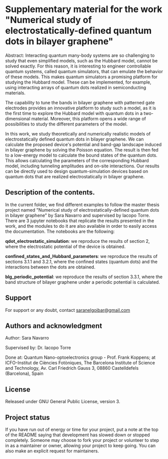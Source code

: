 # Supplementary material for the work "Numerical study of electrostatically-defined quantum dots in bilayer graphene"

Abstract:
Interacting quantum many-body systems are so challenging to study that even simplified models, such as the Hubbard model, cannot be solved exactly.
For this reason, it is interesting to engineer controllable quantum systems, called quantum simulators, that can emulate the behavior of these models.
This makes quantum simulators a promising platform for studying the Hubbard model. These can be implemented, for example, using interacting arrays of quantum dots realized in semiconducting materials.

The capability to tune the bands in bilayer graphene with patterned gate electrodes provides an innovative platform to study such a model, as it is the first time to explore the Hubbard model with quantum dots in a two-dimensional material.
Moreover, this platform opens a wide range of possibilities to study the different parameters of the model.

In this work, we study theoretically and numerically realistic models of electrostatically defined quantum dots in bilayer graphene. 
We can calculate the proposed device's potential and band-gap landscape induced in bilayer graphene by solving the Poisson equation.
The result is then fed to a low-energy model to calculate the bound states of the quantum dots.
This allows calculating the parameters of the corresponding Hubbard model, including tunneling amplitudes and on-site interactions.
Our results can be directly used to design quantum-simulation devices based on quantum dots that are realized electrostatically in bilayer graphene.


## Description of the contents.
In the current folder, we find different examples to follow the master thesis project named "Numerical study of electrostatically-defined quantum dots in bilayer graphene" by Sara Navarro and supervised by Iacopo Torre.
There are 3 jupyter notebooks that replicate the results presented in the work, and the modules to do it are also available in order to easily access the documentation. The notebooks are the following:

**qdot_electrostatic_simulation**: we reproduce the results of section 2, where the electrostatic potential of the device is obtained.

**confined_states_and_Hubbard_parameters**: we reproduce the results of sections 3.1.1 and 3.2.1, where the confined states (quantum dots) and the interactions between the dots are obtained.

**blg_periodic_potential**: we reproduce the results of section 3.3.1, where the band structure of bilayer graphene under a periodic potential is calculated.

## Support
For support or any doubt, contact saranelgoibar@gmail.com

## Authors and acknowledgment
Author: Sara Navarro

Supervised by: Dr. Iacopo Torre

Done at: Quantum Nano-optoelectronics group - Prof. Frank Koppens; at ICFO-Institut de Ciències Fotòniques, The Barcelona Institute of Science and Technology, Av. Carl Friedrich Gauss 3, 08860 Castelldefels (Barcelona), Spain

## License
Released under GNU General Public License, version 3.

## Project status
If you have run out of energy or time for your project, put a note at the top of the README saying that development has slowed down or stopped completely. Someone may choose to fork your project or volunteer to step in as a maintainer or owner, allowing your project to keep going. You can also make an explicit request for maintainers.
